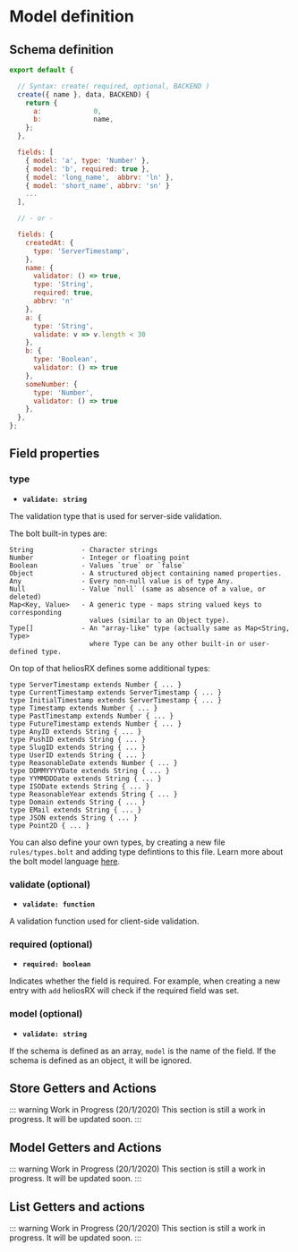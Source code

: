# Model definition

## Schema definition

```js
export default {

  // Syntax: create( required, optional, BACKEND )
  create({ name }, data, BACKEND) {
    return {
      a:             0,
      b:             name,
    };
  },

  fields: [
    { model: 'a', type: 'Number' },
    { model: 'b', required: true },
    { model: 'long_name',  abbrv: 'ln' },
    { model: 'short_name', abbrv: 'sn' }
    ...
  ],

  // - or -

  fields: {
    createdAt: {
      type: 'ServerTimestamp',
    },
    name: {
      validator: () => true,
      type: 'String',
      required: true,
      abbrv: 'n'
    },
    a: {
      type: 'String',
      validate: v => v.length < 30
    },
    b: {
      type: 'Boolean',
      validator: () => true
    },
    someNumber: {
      type: 'Number',
      validator: () => true
    },
  },
};
```

## Field properties

### type

- **`validate: string`**

The validation type that is used for server-side validation.

The bolt built-in types are:

```
String            - Character strings
Number            - Integer or floating point
Boolean           - Values `true` or `false`
Object            - A structured object containing named properties.
Any               - Every non-null value is of type Any.
Null              - Value `null` (same as absence of a value, or deleted)
Map<Key, Value>   - A generic type - maps string valued keys to corresponding
                    values (similar to an Object type).
Type[]            - An "array-like" type (actually same as Map<String, Type>
                    where Type can be any other built-in or user-defined type.
```

On top of that heliosRX defines some additional types:

```bolt
type ServerTimestamp extends Number { ... }
type CurrentTimestamp extends ServerTimestamp { ... }
type InitialTimestamp extends ServerTimestamp { ... }
type Timestamp extends Number { ... }
type PastTimestamp extends Number { ... }
type FutureTimestamp extends Number { ... }
type AnyID extends String { ... }
type PushID extends String { ... }
type SlugID extends String { ... }
type UserID extends String { ... }
type ReasonableDate extends Number { ... }
type DDMMYYYYDate extends String { ... }
type YYMMDDDate extends String { ... }
type ISODate extends String { ... }
type ReasonableYear extends String { ... }
type Domain extends String { ... }
type EMail extends String { ... }
type JSON extends String { ... }
type Point2D { ... }
```

You can also define your own types, by creating a new file `rules/types.bolt`
and adding type defintions to this file. Learn more about the bolt model language
[here](https://github.com/FirebaseExtended/bolt/blob/master/docs/language.md).

### validate (optional)

- **`validate: function`**

A validation function used for client-side validation.

### required (optional)

- **`required: boolean`**

Indicates whether the field is required. For example, when creating a new
entry with `add` heliosRX will check if the required field was set.

### model (optional)

- **`validate: string`**

If the schema is defined as an array, `model` is the name of the field.
If the schema is defined as an object, it will be ignored.

## Store Getters and Actions

::: warning Work in Progress (20/1/2020)
This section is still a work in progress. It will be updated soon.
:::

## Model Getters and Actions

::: warning Work in Progress (20/1/2020)
This section is still a work in progress. It will be updated soon.
:::

## List Getters and actions

::: warning Work in Progress (20/1/2020)
This section is still a work in progress. It will be updated soon.
:::
